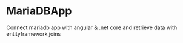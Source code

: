 # MariaDBApp
Connect mariadb app with angular &amp; .net core and retrieve data with entityframework joins
